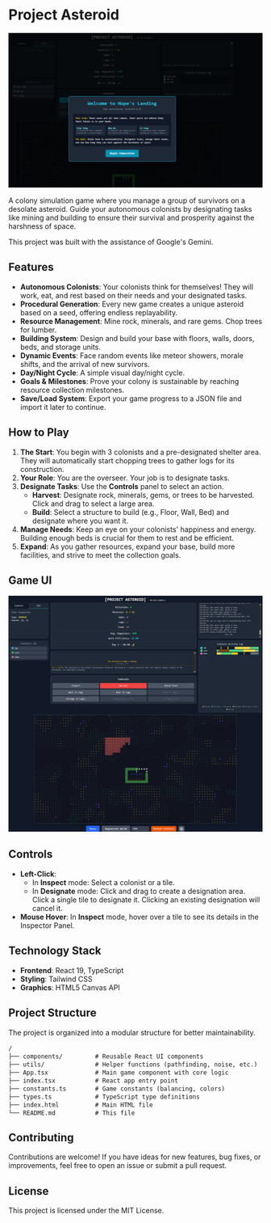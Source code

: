 # Project Asteroid

![Project Asteroid Gameplay](media/newgame.png)

A colony simulation game where you manage a group of survivors on a desolate asteroid. Guide your autonomous colonists by designating tasks like mining and building to ensure their survival and prosperity against the harshness of space.

This project was built with the assistance of Google's Gemini.

## Features

-   **Autonomous Colonists**: Your colonists think for themselves! They will work, eat, and rest based on their needs and your designated tasks.
-   **Procedural Generation**: Every new game creates a unique asteroid based on a seed, offering endless replayability.
-   **Resource Management**: Mine rock, minerals, and rare gems. Chop trees for lumber.
-   **Building System**: Design and build your base with floors, walls, doors, beds, and storage units.
-   **Dynamic Events**: Face random events like meteor showers, morale shifts, and the arrival of new survivors.
-   **Day/Night Cycle**: A simple visual day/night cycle.
-   **Goals & Milestones**: Prove your colony is sustainable by reaching resource collection milestones.
-   **Save/Load System**: Export your game progress to a JSON file and import it later to continue.

## How to Play

1.  **The Start**: You begin with 3 colonists and a pre-designated shelter area. They will automatically start chopping trees to gather logs for its construction.
2.  **Your Role**: You are the overseer. Your job is to designate tasks.
3.  **Designate Tasks**: Use the **Controls** panel to select an action.
    -   **Harvest**: Designate rock, minerals, gems, or trees to be harvested. Click and drag to select a large area.
    -   **Build**: Select a structure to build (e.g., Floor, Wall, Bed) and designate where you want it.
4.  **Manage Needs**: Keep an eye on your colonists' happiness and energy. Building enough beds is crucial for them to rest and be efficient.
5.  **Expand**: As you gather resources, expand your base, build more facilities, and strive to meet the collection goals.

## Game UI
![Visual Slice](media/visualslice.png)

## Controls

-   **Left-Click**:
    -   In **Inspect** mode: Select a colonist or a tile.
    -   In **Designate** mode: Click and drag to create a designation area. Click a single tile to designate it. Clicking an existing designation will cancel it.
-   **Mouse Hover**: In **Inspect** mode, hover over a tile to see its details in the Inspector Panel.

## Technology Stack

-   **Frontend**: React 19, TypeScript
-   **Styling**: Tailwind CSS
-   **Graphics**: HTML5 Canvas API

## Project Structure

The project is organized into a modular structure for better maintainability.

```
/
├── components/         # Reusable React UI components
├── utils/              # Helper functions (pathfinding, noise, etc.)
├── App.tsx             # Main game component with core logic
├── index.tsx           # React app entry point
├── constants.ts        # Game constants (balancing, colors)
├── types.ts            # TypeScript type definitions
├── index.html          # Main HTML file
└── README.md           # This file
```

## Contributing

Contributions are welcome! If you have ideas for new features, bug fixes, or improvements, feel free to open an issue or submit a pull request.

## License

This project is licensed under the MIT License.
